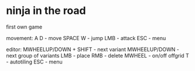 # ninja in the road
first own game

movement:
A D - move
SPACE W - jump
LMB - attack
ESC - menu

editor:
MWHEELUP/DOWN + SHIFT - next variant
MWHEELUP/DOWN - next group of variants
LMB - place
RMB - delete
MWHEEL - on/off offgrid
T - autotiling
ESC - menu

